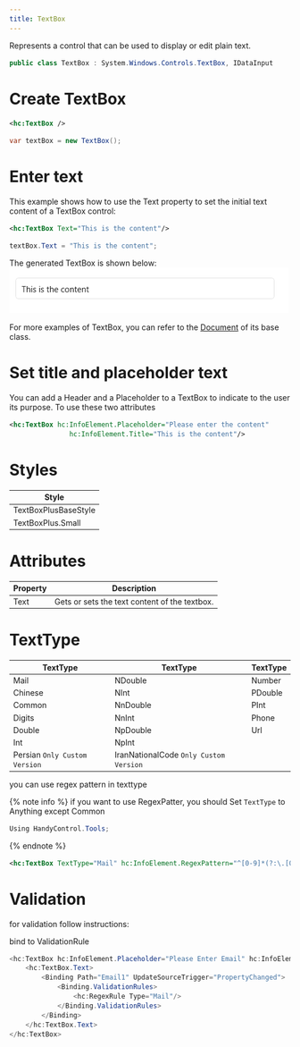 ```yaml
---
title: TextBox
---
```


Represents a control that can be used to display or edit plain text.

``` CS
public class TextBox : System.Windows.Controls.TextBox, IDataInput
```
# Create TextBox
``` XML
<hc:TextBox />
```

``` CS
var textBox = new TextBox();
```

# Enter text
This example shows how to use the Text property to set the initial text content of a TextBox control:

``` XML
<hc:TextBox Text="This is the content"/>
```

``` CS
textBox.Text = "This is the content";
```

The generated TextBox is shown below:
![TextBox](https://raw.githubusercontent.com/HandyOrg/HandyOrgResource/master/HandyControl/Doc/extend_controls/TextBox_1.png)

For more examples of TextBox, you can refer to the [Document](https://docs.microsoft.com/en-us/dotnet/api/system.windows.controls.textbox?view=netframework-4.8) of its base class.

# Set title and placeholder text
You can add a Header and a Placeholder to a TextBox to indicate to the user its purpose. To use these two attributes

``` XML
<hc:TextBox hc:InfoElement.Placeholder="Please enter the content"
               hc:InfoElement.Title="This is the content"/>
```

# Styles
| Style |
| - |
| TextBoxPlusBaseStyle  | 
| TextBoxPlus.Small  |  


# Attributes
| Property | Description |
| ---------------- | ------------------ |
| Text | Gets or sets the text content of the textbox. |

# TextType
| TextType | TextType | TextType |
| ------------------ | ------------------ | ------------------ |
| Mail               | NDouble            | Number             |
| Chinese            | NInt               | PDouble            |
| Common             | NnDouble           | PInt               |
| Digits             | NnInt              | Phone              |
| Double             | NpDouble           | Url                |
| Int                | NpInt              |                    |
| Persian `Only Custom Version`            | IranNationalCode `Only Custom Version`  |                    |

you can use regex pattern in texttype

{% note info %}
if you want to use RegexPatter, you should Set `TextType` to Anything except Common
```cs
Using HandyControl.Tools;
```
{% endnote %}

``` XML
<hc:TextBox TextType="Mail" hc:InfoElement.RegexPattern="^[0-9]*(?:\.[0-9]+)?$"/>
```

# Validation
for validation follow instructions:

bind to ValidationRule
```cs
<hc:TextBox hc:InfoElement.Placeholder="Please Enter Email" hc:InfoElement.Title="Title" hc:InfoElement.Necessary="True" Margin="0,16,0,0">
    <hc:TextBox.Text>
        <Binding Path="Email1" UpdateSourceTrigger="PropertyChanged">
            <Binding.ValidationRules>
                <hc:RegexRule Type="Mail"/>
            </Binding.ValidationRules>
        </Binding>
    </hc:TextBox.Text>
</hc:TextBox>
```

